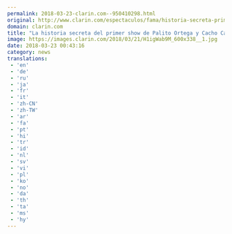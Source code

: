 ```yaml
---
permalink: 2018-03-23-clarin.com--950410298.html
original: http://www.clarin.com/espectaculos/fama/historia-secreta-primer-show-palito-ortega-cacho-castana_0_B1Gwy3WqG.html
domain: clarin.com
title: "La historia secreta del primer show de Palito Ortega y Cacho Castaña"
image: https://images.clarin.com/2018/03/21/H1igWab9M_600x338__1.jpg
date: 2018-03-23 00:43:16
category: news
translations: 
 - 'en'
 - 'de'
 - 'ru'
 - 'ja'
 - 'fr'
 - 'it'
 - 'zh-CN'
 - 'zh-TW'
 - 'ar'
 - 'fa'
 - 'pt'
 - 'hi'
 - 'tr'
 - 'id'
 - 'nl'
 - 'sv'
 - 'vi'
 - 'pl'
 - 'ko'
 - 'no'
 - 'da'
 - 'th'
 - 'ta'
 - 'ms'
 - 'hy'
---
```


